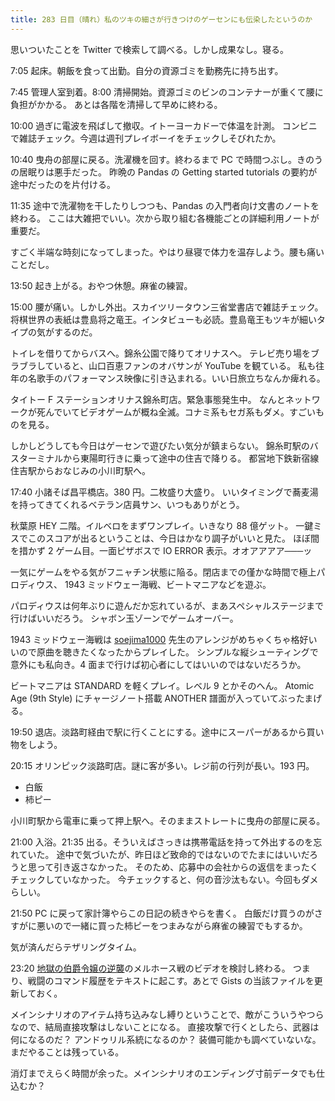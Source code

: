 ```yaml
---
title: 283 日目（晴れ）私のツキの細さが行きつけのゲーセンにも伝染したというのか
---
```


思いついたことを Twitter で検索して調べる。しかし成果なし。寝る。

7:05 起床。朝飯を食って出勤。自分の資源ゴミを勤務先に持ち出す。

7:45 管理人室到着。8:00 清掃開始。資源ゴミのビンのコンテナーが重くて腰に負担がかかる。
あとは各階を清掃して早めに終わる。

10:00 過ぎに電波を飛ばして撤収。イトーヨーカドーで体温を計測。
コンビニで雑誌チェック。今週は週刊プレイボーイをチェックしそびれたか。

10:40 曳舟の部屋に戻る。洗濯機を回す。終わるまで PC で時間つぶし。きのうの居眠りは悪手だった。
昨晩の Pandas の Getting started tutorials の要約が途中だったのを片付ける。

11:35 途中で洗濯物を干したりしつつも、Pandas の入門者向け文書のノートを終わる。
ここは大雑把でいい。次から取り組む各機能ごとの詳細利用ノートが重要だ。

すごく半端な時刻になってしまった。やはり昼寝で体力を温存しよう。腰も痛いことだし。

13:50 起き上がる。おやつ休憩。麻雀の練習。

15:00 腰が痛い。しかし外出。スカイツリータウン三省堂書店で雑誌チェック。
将棋世界の表紙は豊島将之竜王。インタビューも必読。豊島竜王もツキが細いタイプの気がするのだ。

トイレを借りてからバスへ。錦糸公園で降りてオリナスへ。
テレビ売り場をブラブラしていると、山口百恵ファンのオバサンが YouTube を観ている。
私も往年の名歌手のパフォーマンス映像に引き込まれる。いい日旅立ちなんか痺れる。

タイトー F ステーションオリナス錦糸町店。緊急事態発生中。
なんとネットワークが死んでいてビデオゲームが概ね全滅。コナミ系もセガ系もダメ。すごいものを見る。

しかしどうしても今日はゲーセンで遊びたい気分が鎮まらない。
錦糸町駅のバスターミナルから東陽町行きに乗って途中の住吉で降りる。
都営地下鉄新宿線住吉駅からおなじみの小川町駅へ。

17:40 小諸そば昌平橋店。380 円。二枚盛り大盛り。
いいタイミングで蕎麦湯を持ってきてくれるベテラン店員サン、いつもありがとう。

秋葉原 HEY 二階。イルベロをまずワンプレイ。いきなり 88 億ゲット。
一鍵ミスでこのスコアが出るということは、今日はかなり調子がいいと見た。
ほぼ間を措かず 2 ゲーム目。一面ピザボスで IO ERROR 表示。オオアアアア───ッ

一気にゲームをやる気がフニャチン状態に陥る。閉店までの僅かな時間で極上パロディウス、
1943 ミッドウェー海戦、ビートマニアなどを遊ぶ。

パロディウスは何年ぶりに遊んだか忘れているが、まあスペシャルステージまで行けばいいだろう。
シャボン玉ゾーンでゲームオーバー。

1943 ミッドウェー海戦は [soejima1000] 先生のアレンジがめちゃくちゃ格好いいので原曲を聴きたくなったからプレイした。
シンプルな縦シューティングで意外にも私向き。4 面まで行けば初心者にしてはいいのではないだろうか。

ビートマニアは STANDARD を軽くプレイ。レベル 9 とかそのへん。
Atomic Age (9th Style) にチャージノート搭載 ANOTHER 譜面が入っていてぶったまげる。

19:50 退店。淡路町経由で駅に行くことにする。途中にスーパーがあるから買い物をしよう。

20:15 オリンピック淡路町店。謎に客が多い。レジ前の行列が長い。193 円。

* 白飯
* 柿ピー

小川町駅から電車に乗って押上駅へ。そのままストレートに曳舟の部屋に戻る。

21:00 入浴。21:35 出る。そういえばさっきは携帯電話を持って外出するのを忘れていた。
途中で気づいたが、昨日ほど致命的ではないのでたまにはいいだろうと思って引き返さなかった。
そのため、応募中の会社からの返信をまったくチェックしていなかった。
今チェックすると、何の音沙汰もない。今回もダメらしい。

21:50 PC に戻って家計簿やらこの日記の続きやらを書く。
白飯だけ買うのがさすがに悪いので一緒に買った柿ピーをつまみながら麻雀の練習でもするか。

気が済んだらテザリングタイム。

23:20 [地獄の伯爵令嬢の逆襲][bshf21a]のメルホース戦のビデオを検討し終わる。
つまり、戦闘のコマンド履歴をテキストに起こす。あとで Gists の当該ファイルを更新しておく。

メインシナリオのアイテム持ち込みなし縛りということで、敵がこういうやつらなので、結局直接攻撃はしないことになる。
直接攻撃で行くとしたら、武器は何になるのだ？ アンドゥリル系統になるのか？ 装備可能かも調べていないな。
まだやることは残っている。

消灯までえらく時間が余った。メインシナリオのエンディング寸前データでも仕込むか？

[soejima1000]: https://www.youtube.com/user/soejima1000/videos
[bshf21a]: https://www.freem.ne.jp/win/game/24805
